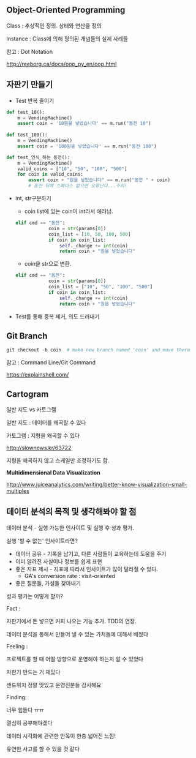 ## Object-Oriented Programming

Class : 추상적인 정의. 상태와 연산을 정의

Instance : Class에 의해 정의된 개념들의 실제 사례들



참고 : Dot Notation

http://reeborg.ca/docs/oop_py_en/oop.html



## 자판기 만들기

* Test 반복 줄이기

```python
def test_10():
	m = VendingMachine()
    assert coin = '10원을 넣었습니다' == m.run("동전 10")
        
def test_100():
	m = VendingMachine()
	assert coin = '100원을 넣었습니다' == m.run("동전 100")
```

```python
def test_인식_하는_동전():
    m = VendingMachine()
    valid_coins = ["10", "50", "100", "500"]
    for coin in valid_coins:
        assert coin + "원을 넣었습니다" == m.run("동전 " + coin)
        # 동전 뒤에 스페이스 없으면 오류난다...주의!
```



* int, str구분하기

  * coin list에 있는 coin이 int라서 에러남. 

  ```python
  elif cmd == "동전":
              coin = str(params[0])
              coin_list = [10, 50, 100, 500]
              if coin in coin_list:
                  self._change += int(coin)
                  return coin + "원을 넣었습니다"
  ```

  * coin을 str으로 변환. 

  ```python
  elif cmd == "동전":
              coin = str(params[0])
              coin_list = ["10", "50", "100", "500"]
              if coin in coin_list:
                  self._change += int(coin)
                  return coin + "원을 넣었습니다"
  ```

  

* Test를 통해 중복 제거, 의도 드러내기



## Git Branch

```python
git checkout -b coin  # make new branch named 'coin' and move there
```



참고 : Command Line/Git Command

https://explainshell.com/



## Cartogram

일반 지도 vs 카토그램

일반 지도 : 데이터를 왜곡할 수 있다

카토그램 : 지형을 왜곡할 수 있다

http://slownews.kr/63722



지형을 왜곡하지 않고 스케일만 조정하기도 함.



**Multidimensional Data Visualization**

http://www.juiceanalytics.com/writing/better-know-visualization-small-multiples





## 데이터 분석의 목적 및 생각해봐야 할 점

데이터 분석 - 실행 가능한 인사이트 및 실행 후 성과 평가.

실행 '할 수 없는' 인사이트라면?

- 데이터 공유 - 기록을 남기고, 다른 사람들이 교육하는데 도움을 주기
- 이미 알려진 사실이나 정보를 쉽게 표현
- 좋은 지표 제시 - 지표에 따라서 인사이트가 많이 달라질 수 있다.
  - GA's conversion rate : visit-oriented
- 좋은 질문들, 가설들 찾아내기



성과 평가는 어떻게 할까?





Fact : 

자판기에서 돈 넣으면 커피 나오는 기능 추가. TDD의 연장.

데이터 분석을 통해서 만들어 낼 수 있는 가치들에 대해서 배웠다



Feeling : 

프로젝트를 할 때 어떨 방향으로 운영해야 하는지 알 수 있었다

자판기 만드는 거 재밌다 

샌드위치 정말 맛있고 운영진분들 감사해요 



Finding:

너무 힘들다 ㅠㅠ 

열심히 공부해야겠다

데이터 시각화에 관련한 안목이 한층 넓어진 느낌!

유연한 사고를 할 수 있을 것 같다
